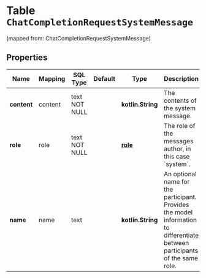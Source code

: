 
# Table `ChatCompletionRequestSystemMessage`
(mapped from: ChatCompletionRequestSystemMessage)

## Properties
Name | Mapping | SQL Type | Default | Type | Description | Notes
---- | ------- | -------- | ------- | ---- | ----------- | -----
**content** | content | text NOT NULL |  | **kotlin.String** | The contents of the system message. | 
**role** | role | text NOT NULL |  | [**role**](#Role) | The role of the messages author, in this case &#x60;system&#x60;. | 
**name** | name | text |  | **kotlin.String** | An optional name for the participant. Provides the model information to differentiate between participants of the same role. |  [optional]





